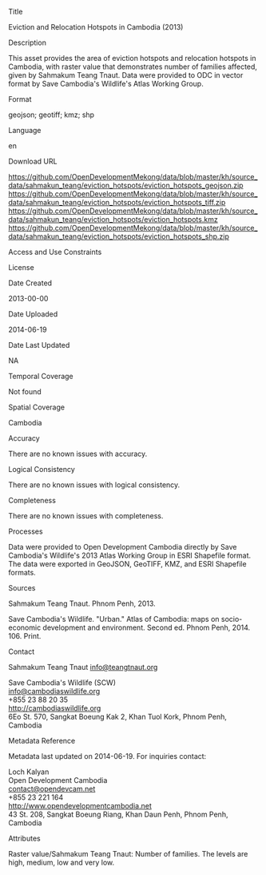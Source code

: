 Title

Eviction and Relocation Hotspots in Cambodia (2013)   

Description

This asset provides the area of eviction hotspots and relocation hotspots in Cambodia, with raster value that demonstrates number of families affected, given by Sahmakum Teang Tnaut. Data were provided to ODC in vector format by Save Cambodia's Wildlife's Atlas Working Group.

Format

geojson; geotiff; kmz; shp

Language

en

Download URL

https://github.com/OpenDevelopmentMekong/data/blob/master/kh/source_data/sahmakun_teang/eviction_hotspots/eviction_hotspots_geojson.zip  
https://github.com/OpenDevelopmentMekong/data/blob/master/kh/source_data/sahmakun_teang/eviction_hotspots/eviction_hotspots_tiff.zip  
https://github.com/OpenDevelopmentMekong/data/blob/master/kh/source_data/sahmakun_teang/eviction_hotspots/eviction_hotspots.kmz  
https://github.com/OpenDevelopmentMekong/data/blob/master/kh/source_data/sahmakun_teang/eviction_hotspots/eviction_hotspots_shp.zip  

Access and Use Constraints



License



Date Created

2013-00-00  

Date Uploaded

2014-06-19

Date Last Updated

NA

Temporal Coverage

Not found

Spatial Coverage

Cambodia

Accuracy

There are no known issues with accuracy.

Logical Consistency

There are no known issues with logical consistency.

Completeness

There are no known issues with completeness.

Processes

Data were provided to Open Development Cambodia directly by Save Cambodia's Wildlife's 2013 Atlas Working Group in ESRI Shapefile format. The data were exported in GeoJSON, GeoTIFF, KMZ, and ESRI Shapefile formats.

Sources

Sahmakum Teang Tnaut. Phnom Penh, 2013.

Save Cambodia's Wildlife. "Urban." Atlas of Cambodia: maps on socio-economic development and environment. Second ed. Phnom Penh, 2014. 106. Print.

Contact

Sahmakum Teang Tnaut
info@teangtnaut.org

Save Cambodia's Wildlife (SCW)  
info@cambodiaswildlife.org  
+855 23 88 20 35  
http://cambodiaswildlife.org  
6Eo St. 570, Sangkat Boeung Kak 2, Khan Tuol Kork, Phnom Penh, Cambodia 

Metadata Reference

Metadata last updated on 2014-06-19. For inquiries contact:

Loch Kalyan  
Open Development Cambodia  
contact@opendevcam.net  
+855 23 221 164  
http://www.opendevelopmentcambodia.net  
43 St. 208, Sangkat Boeung Riang, Khan Daun Penh, Phnom Penh, Cambodia 

Attributes

Raster value/Sahmakum Teang Tnaut: Number of families. The levels are high, medium, low and very low. 




